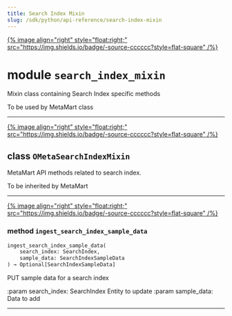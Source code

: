 ```yaml
---
title: Search Index Mixin
slug: /sdk/python/api-reference/search-index-mixin
---
```




[{% image align="right" style="float:right;" src="https://img.shields.io/badge/-source-cccccc?style=flat-square" /%}](https://github.com/meta-mart/MetaMart/tree/main/ingestion/src/metadata/ingestion/ometa/mixins/search_index_mixin.py#L0")

# module `search_index_mixin`
Mixin class containing Search Index specific methods 

To be used by MetaMart class 



---

[{% image align="right" style="float:right;" src="https://img.shields.io/badge/-source-cccccc?style=flat-square" /%}](https://github.com/meta-mart/MetaMart/tree/main/ingestion/src/metadata/ingestion/ometa/mixins/search_index_mixin.py#L29")

## class `OMetaSearchIndexMixin`
MetaMart API methods related to search index. 

To be inherited by MetaMart 




---

[{% image align="right" style="float:right;" src="https://img.shields.io/badge/-source-cccccc?style=flat-square" /%}](https://github.com/meta-mart/MetaMart/tree/main/ingestion/src/metadata/ingestion/ometa/mixins/search_index_mixin.py#L38")

### method `ingest_search_index_sample_data`

```python
ingest_search_index_sample_data(
    search_index: SearchIndex,
    sample_data: SearchIndexSampleData
) → Optional[SearchIndexSampleData]
```

PUT sample data for a search index 

:param search_index: SearchIndex Entity to update :param sample_data: Data to add 




---



